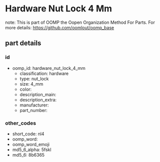 # Hardware Nut Lock 4 Mm  

note: This is part of OOMP the Oopen Organization Method For Parts. For more details: https://github.com/oomlout/oomp_base

##  part details





### id
* oomp_id: hardware_nut_lock_4_mm
  * classification: hardware
  * type: nut_lock
  * size: 4_mm
  * color: 
  * description_main: 
  * description_extra: 
  * manufacturer: 
  * part_number: 

### other_codes
* short_code: nl4
* oomp_word: 
* oomp_word_emoji 
* md5_6_alpha: 5fskl
* md5_6: 8b6365